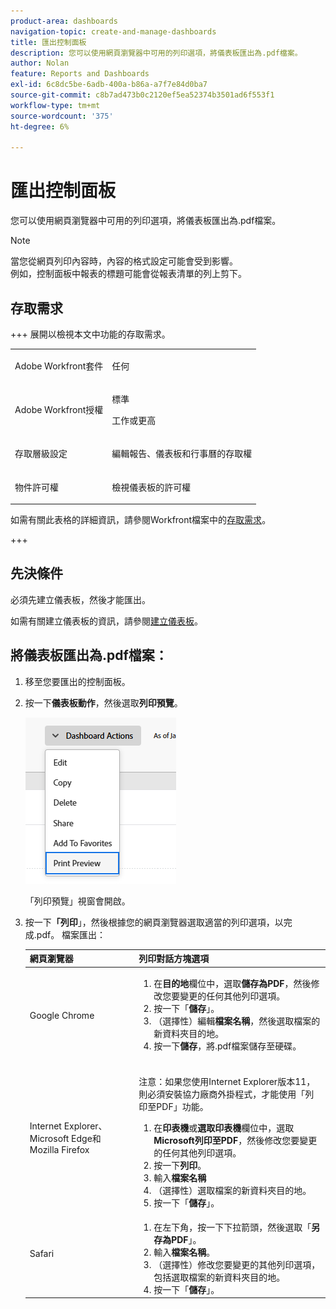 ```yaml
---
product-area: dashboards
navigation-topic: create-and-manage-dashboards
title: 匯出控制面板
description: 您可以使用網頁瀏覽器中可用的列印選項，將儀表板匯出為.pdf檔案。
author: Nolan
feature: Reports and Dashboards
exl-id: 6c8dc5be-6adb-400a-b86a-a7f7e84d0ba7
source-git-commit: c8b7ad473b0c2120ef5ea52374b3501ad6f553f1
workflow-type: tm+mt
source-wordcount: '375'
ht-degree: 6%

---
```


# 匯出控制面板

<!-- Audited: 1/2025 -->

您可以使用網頁瀏覽器中可用的列印選項，將儀表板匯出為.pdf檔案。

>[!NOTE]
>
>當您從網頁列印內容時，內容的格式設定可能會受到影響。\
>例如，控制面板中報表的標題可能會從報表清單的列上剪下。

## 存取需求

+++ 展開以檢視本文中功能的存取需求。 

<table style="table-layout:auto"> 
 <col> 
 <col> 
 <tbody> 
  <tr> 
   <td role="rowheader">Adobe Workfront套件</td> 
   <td> <p>任何</p> </td> 
  </tr> 
  <tr> 
   <td role="rowheader">Adobe Workfront授權</td> 
   <td> 
      <p>標準</p>
      <p>工作或更高</p>
   </td> 
  </tr> 
  <tr> 
   <td role="rowheader">存取層級設定</td> 
   <td> <p>編輯報告、儀表板和行事曆的存取權</p></td> 
  </tr>  
  <tr> 
   <td role="rowheader">物件許可權</td> 
   <td> <p>檢視儀表板的許可權</p> </td> 
  </tr> 
 </tbody> 
</table>

如需有關此表格的詳細資訊，請參閱Workfront檔案中的[存取需求](/help/quicksilver/administration-and-setup/add-users/access-levels-and-object-permissions/access-level-requirements-in-documentation.md)。

+++

## 先決條件

必須先建立儀表板，然後才能匯出。

如需有關建立儀表板的資訊，請參閱[建立儀表板](../../../reports-and-dashboards/dashboards/creating-and-managing-dashboards/create-dashboard.md)。

## 將儀表板匯出為.pdf檔案：

1. 移至您要匯出的控制面板。
1. 按一下&#x200B;**儀表板動作**，然後選取&#x200B;**列印預覽**。

   ![儀表板列印預覽](assets/dashboard-actions-print-350x254.png)

   「列印預覽」視窗會開啟。

1. 按一下&#x200B;**「列印**」，然後根據您的網頁瀏覽器選取適當的列印選項，以完成.pdf。 檔案匯出：

   <table style="table-layout:auto"> 
    <col> 
    <col> 
    <thead> 
     <tr> 
      <th>網頁瀏覽器</th> 
      <th>列印對話方塊選項</th> 
     </tr> 
    </thead> 
    <tbody> 
     <tr> 
      <td>Google Chrome</td> 
      <td> 
       <ol> 
        <li value="1">在<strong>目的地</strong>欄位中，選取<strong>儲存為PDF</strong>，然後修改您要變更的任何其他列印選項。</li> 
        <li value="2">按一下「<strong>儲存</strong>」。</li> 
        <li value="3">（選擇性）編輯<strong>檔案名稱</strong>，然後選取檔案的新資料夾目的地。</li> 
        <li value="4">按一下<strong>儲存</strong>，將.pdf檔案儲存至硬碟。<br><br></li> 
       </ol> </td> 
     </tr> 
     <tr> 
      <td>Internet Explorer、Microsoft Edge和Mozilla Firefox</td> 
      <td> <p>注意：如果您使用Internet Explorer版本11，則必須安裝協力廠商外掛程式，才能使用「列印至PDF」功能。</p> 
       <ol> 
        <li value="1">在<strong>印表機</strong>或<strong>選取印表機</strong>欄位中，選取<strong>Microsoft列印至PDF</strong>，然後修改您要變更的任何其他列印選項。</li> 
        <li value="2">按一下<strong>列印</strong>。</li> 
        <li value="3">輸入<strong>檔案名稱</strong></li> 
        <li value="4">（選擇性）選取檔案的新資料夾目的地。</li> 
        <li value="5">按一下「<strong>儲存</strong>」。</li> 
       </ol> </td> 
     </tr> 
     <tr> 
      <td>Safari</td> 
      <td> 
       <ol> 
        <li value="1">在左下角，按一下下拉箭頭，然後選取「<strong>另存為PDF</strong>」。</li> 
        <li value="2">輸入<strong>檔案名稱</strong>。</li> 
        <li value="3">（選擇性）修改您要變更的其他列印選項，包括選取檔案的新資料夾目的地。</li> 
        <li value="4">按一下「<strong>儲存</strong>」。</li> 
       </ol> </td> 
     </tr> 
    </tbody> 
   </table>
